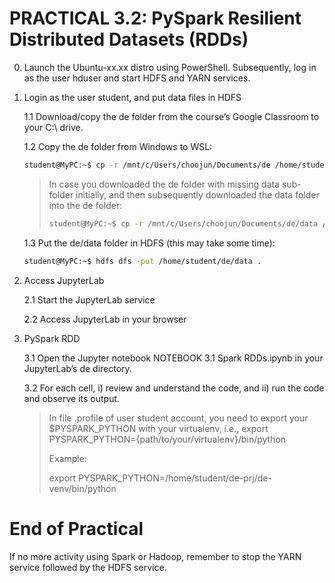 # PRACTICAL 3.2: PySpark Resilient Distributed Datasets (RDDs)

0. Launch the Ubuntu-xx.xx distro using PowerShell. Subsequently, log in as the user hduser and start HDFS and YARN services.

1. Login as the user student, and put data files in HDFS

   1.1 Download/copy the de folder from the course’s Google Classroom to your C:\ drive.

   1.2 Copy the de folder from Windows to WSL:
      ~~~bash
      student@MyPC:~$ cp -r /mnt/c/Users/choojun/Documents/de /home/student
      ~~~
      > In case you downloaded the de folder with missing data sub-folder initially, and then subsequently downloaded the data folder into the de folder:
      > ~~~bash
      > student@MyPC:~$ cp -r /mnt/c/Users/choojun/Documents/de/data /home/student/de/
      > ~~~

    1.3 Put the de/data folder in HDFS (this may take some time):
      ~~~bash
      student@MyPC:~$ hdfs dfs -put /home/student/de/data .
      ~~~

2. Access JupyterLab

   2.1 Start the JupyterLab service 

   2.2 Access JupyterLab in your browser

3. PySpark RDD

   3.1 Open the Jupyter notebook NOTEBOOK 3.1 Spark RDDs.ipynb in your JupyterLab’s de directory.

   3.2 For each cell, i) review and understand the code, and ii) run the code and observe its output.
   > In file .profile of user student account, you need to export your $PYSPARK_PYTHON with your virtualenv, i.e., export PYSPARK_PYTHON={path/to/your/virtualenv}/bin/python
   > 
   > Example:
   > 
   > export PYSPARK_PYTHON=/home/student/de-prj/de-venv/bin/python

# End of Practical

If no more activity using Spark or Hadoop, remember to stop the YARN service followed by the HDFS service.



